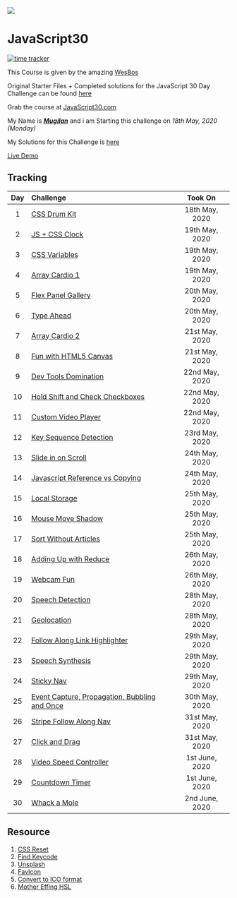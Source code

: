![](https://javascript30.com/images/JS3-social-share.png)

# JavaScript30

[![time tracker](https://wakatime.com/badge/github/Mugilan-Codes/javascript-30.svg)](https://wakatime.com/badge/github/Mugilan-Codes/javascript-30)

This Course is given by the amazing [WesBos](https://github.com/wesbos 'Github Profile')

Original Starter Files + Completed solutions for the JavaScript 30 Day Challenge can be found [here](https://github.com/wesbos/JavaScript30 'Github Repo')

Grab the course at [JavaScript30.com](https://JavaScript30.com)

My Name is **_[Mugilan](https://github.com/Mugilan-Codes 'My Github Profile')_** and i am Starting this challenge on _18th May, 2020 (Monday)_

My Solutions for this Challenge is [here](https://github.com/Mugilan-Codes/javascript-30 "Mugilan's JS30 repo")

[Live Demo](https://mugilan-codes.github.io/javascript-30/)

## Tracking

| Day | Challenge                                           |    Took On     |
| :-: | :-------------------------------------------------- | :------------: |
|  1  | [CSS Drum Kit][1]                                   | 18th May, 2020 |
|  2  | [JS + CSS Clock][2]                                 | 19th May, 2020 |
|  3  | [CSS Variables][3]                                  | 19th May, 2020 |
|  4  | [Array Cardio 1][4]                                 | 19th May, 2020 |
|  5  | [Flex Panel Gallery][5]                             | 20th May, 2020 |
|  6  | [Type Ahead][6]                                     | 20th May, 2020 |
|  7  | [Array Cardio 2][7]                                 | 21st May, 2020 |
|  8  | [Fun with HTML5 Canvas][8]                          | 21st May, 2020 |
|  9  | [Dev Tools Domination][9]                           | 22nd May, 2020 |
| 10  | [Hold Shift and Check Checkboxes][10]               | 22nd May, 2020 |
| 11  | [Custom Video Player][11]                           | 22nd May, 2020 |
| 12  | [Key Sequence Detection][12]                        | 23rd May, 2020 |
| 13  | [Slide in on Scroll][13]                            | 24th May, 2020 |
| 14  | [Javascript Reference vs Copying][14]               | 24th May, 2020 |
| 15  | [Local Storage][15]                                 | 25th May, 2020 |
| 16  | [Mouse Move Shadow][16]                             | 25th May, 2020 |
| 17  | [Sort Without Articles][17]                         | 25th May, 2020 |
| 18  | [Adding Up with Reduce][18]                         | 26th May, 2020 |
| 19  | [Webcam Fun][19]                                    | 26th May, 2020 |
| 20  | [Speech Detection][20]                              | 28th May, 2020 |
| 21  | [Geolocation][21]                                   | 28th May, 2020 |
| 22  | [Follow Along Link Highlighter][22]                 | 29th May, 2020 |
| 23  | [Speech Synthesis][23]                              | 29th May, 2020 |
| 24  | [Sticky Nav][24]                                    | 29th May, 2020 |
| 25  | [Event Capture, Propagation, Bubbling and Once][25] | 30th May, 2020 |
| 26  | [Stripe Follow Along Nav][26]                       | 31st May, 2020 |
| 27  | [Click and Drag][27]                                | 31st May, 2020 |
| 28  | [Video Speed Controller][28]                        | 1st June, 2020 |
| 29  | [Countdown Timer][29]                               | 1st June, 2020 |
| 30  | [Whack a Mole][30]                                  | 2nd June, 2020 |

[1]: exercises/01-js-drum-kit/
[2]: exercises/02-js-css-clock/
[3]: exercises/03-css-variables/
[4]: exercises/04-array-cardio-day-1/
[5]: exercises/05-flex-panel-gallery/
[6]: exercises/06-type-ahead/
[7]: exercises/07-array-cardio-day-2/
[8]: exercises/08-fun-wth-html5-canvas/
[9]: exercises/09-dev-tools-domination/
[10]: exercises/10-hold-shift-and-check-checkboxes/
[11]: exercises/11-custom-video-player/
[12]: exercises/12-key-sequence-detection/
[13]: exercises/13-slide-in-on-scroll/
[14]: exercises/14-js-references-vs-copying/
[15]: exercises/15-local-storage/
[16]: exercises/16-mouse-move-shadow/
[17]: exercises/17-sort-without-articles/
[18]: exercises/18-add-with-reduce/
[19]: exercises/19-webcam-fun/
[20]: exercises/20-speech-detection/
[21]: exercises/21-geolocation/
[22]: exercises/22-follow-along-links/
[23]: exercises/23-speech-synthesis/
[24]: exercises/24-sticky-nav/
[25]: exercises/25-event-capture/
[26]: exercises/26-follow-along-nav/
[27]: exercises/27-click-drag-scroll/
[28]: exercises/28-video-speed-controller/
[29]: exercises/29-countdown-timer/
[30]: exercises/30-whack-a-mole/

## Resource

1. [CSS Reset](https://alligator.io/css/minimal-css-reset/)
1. [Find Keycode](http://keycode.info/)
1. [Unsplash](https://unsplash.com/)
1. [FavIcon](https://www.flaticon.com/)
1. [Convert to ICO format](https://www.favicon.cc/)
1. [Mother Effing HSL](https://mothereffinghsl.com/)
